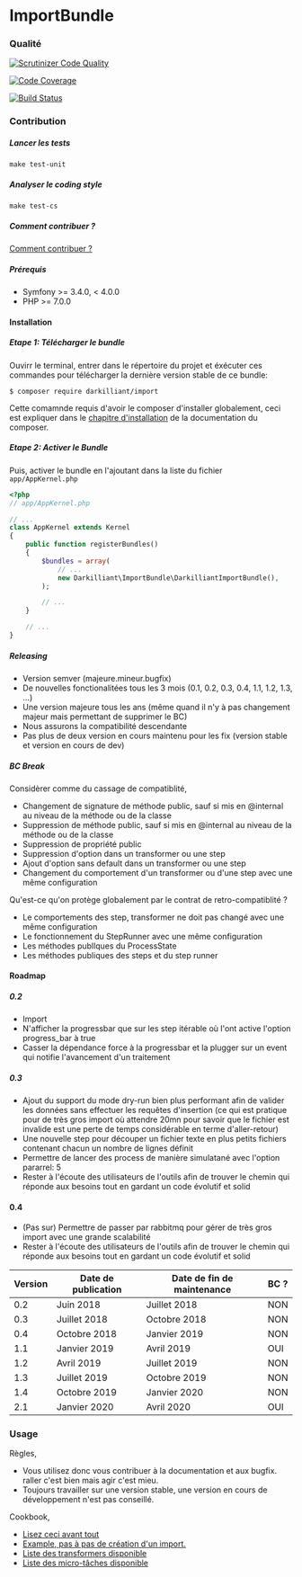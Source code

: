 # ImportBundle

### Qualité

[![Scrutinizer Code Quality](https://scrutinizer-ci.com/g/jean-pasqualini/import/badges/quality-score.png?b=master)](https://scrutinizer-ci.com/g/jean-pasqualini/import/?branch=master)

[![Code Coverage](https://scrutinizer-ci.com/g/jean-pasqualini/import/badges/coverage.png?b=master)](https://scrutinizer-ci.com/g/jean-pasqualini/import/?branch=master)

[![Build Status](https://travis-ci.org/jean-pasqualini/import.svg?branch=master)](https://travis-ci.org/jean-pasqualini/import)

### Contribution

##### Lancer les tests

```
make test-unit
```

##### Analyser le coding style

```
make test-cs
```

##### Comment contribuer ?

[Comment contribuer ?](./doc/contribution.md)

##### Prérequis
- Symfony >= 3.4.0, < 4.0.0
- PHP >= 7.0.0

#### Installation

##### Etape 1: Télécharger le bundle

Ouvirr le terminal, entrer dans le répertoire du projet et éxécuter
ces commandes pour télécharger la dernière version stable de ce bundle:

```console
$ composer require darkilliant/import
```


Cette comamnde requis d'avoir le composer d'installer globalement, ceci
est expliquer dans le [chapitre d'installation](https://getcomposer.org/doc/00-intro.md)
de la documentation du composer.

##### Etape 2: Activer le Bundle

Puis, activer le bundle en l'ajoutant dans la liste du
fichier `app/AppKernel.php`

```php
<?php
// app/AppKernel.php

// ...
class AppKernel extends Kernel
{
    public function registerBundles()
    {
        $bundles = array(
            // ...
            new Darkilliant\ImportBundle\DarkilliantImportBundle(),
        );

        // ...
    }

    // ...
}
```

##### Releasing

- Version semver (majeure.mineur.bugfix)
- De nouvelles fonctionalitées tous les 3 mois (0.1, 0.2, 0.3, 0.4, 1.1, 1.2, 1.3, ...)
- Une version majeure tous les ans (même quand il n'y à pas changement majeur mais permettant de supprimer le BC)
- Nous assurons la compatibilité descendante
- Pas plus de deux version en cours maintenu pour les fix (version stable et version en cours de dev)

##### BC Break

Considèrer comme du cassage de compatiblité,
- Changement de signature de méthode public, sauf si mis en @internal au niveau de la méthode ou de la classe
- Suppression de méthode public, sauf si mis en @internal au niveau de la méthode ou de la classe
- Suppression de propriété public
- Suppression d'option dans un transformer ou une step
- Ajout d'option sans default dans un transformer ou une step
- Changement du comportement d'un transformer ou d'une step avec une même configuration


Qu'est-ce qu'on protège globalement par le contrat de retro-compatiblité ?
- Le comportements des step, transformer ne doit pas changé avec une même configuration
- Le fonctionnement du StepRunner avec une même configuration
- Les méthodes publlques du ProcessState
- Les méthodes publiques des steps et du step runner

#### Roadmap

##### 0.2
- Import
- N'afficher la progressbar que sur les step itérable où l'ont active l'option progress_bar à true
- Casser la dépendance force à la progressbar et la plugger sur un event qui notifie l'avancement d'un traitement

##### 0.3
- Ajout du support du mode dry-run bien plus performant afin de valider les données sans effectuer les requêtes d'insertion (ce qui est pratique pour de très gros import où attendre 20mn pour savoir que le fichier est invalide est une perte de temps considérable en terme d'aller-retour)
- Une nouvelle step pour découper un fichier texte en plus petits fichiers contenant chacun un nombre de lignes définit
- Permettre de lancer des process de manière simulatané avec l'option pararrel: 5
- Rester à l'écoute des utilisateurs de l'outils afin de trouver le chemin qui réponde aux besoins tout en gardant un code évolutif et solid

#### 0.4
- (Pas sur) Permettre de passer par rabbitmq pour gérer de très gros import avec une grande scalabilité 
- Rester à l'écoute des utilisateurs de l'outils afin de trouver le chemin qui réponde aux besoins tout en gardant un code évolutif et solid

| Version | Date de publication | Date de fin de maintenance | BC ? |
|---------|---------------------|----------------------------|------|
| 0.2     | Juin 2018           | Juillet 2018               | NON  |
| 0.3     | Juillet 2018        | Octobre 2018               | NON  |
| 0.4     | Octobre 2018        | Janvier 2019               | NON  |
| 1.1     | Janvier 2019        | Avril 2019                 | OUI  |
| 1.2     | Avril 2019          | Juillet 2019               | NON  |
| 1.3     | Juillet 2019        | Octobre 2019               | NON  |
| 1.4     | Octobre 2019        | Janvier 2020               | NON  |
| 2.1     | Janvier 2020        | Avril 2020                 | OUI  |


### Usage

Règles,

- Vous utilisez donc vous contribuer à la documentation et aux bugfix. raller c'est bien mais agir c'est mieu.
- Toujours travailler sur une version stable, une version en cours de développement n'est pas conseillé.

Cookbook,
- [Lisez ceci avant tout](./doc/lisez-ceci-avant-tout.md)
- [Example, pas à pas de création d'un import.](./doc/pas_a_pas.md)
- [Liste des transformers disponible](./doc/list-transfomer.md)
- [Liste des micro-tâches disponible](./doc/list-step.md)
